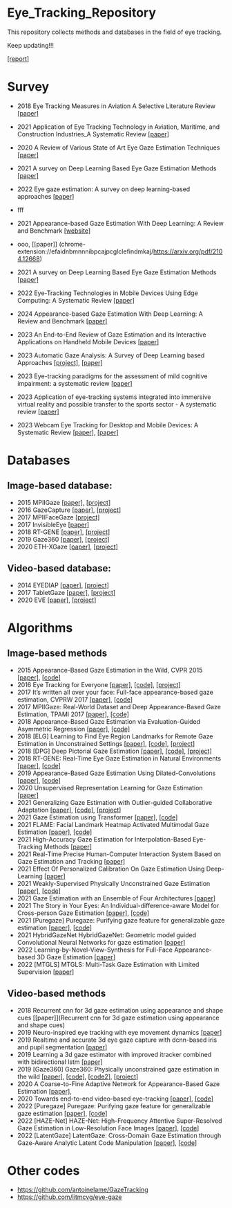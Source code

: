 # Eye_Tracking_Repository
This repository collects methods and databases in the field of eye tracking.

Keep updating!!!

[[report]](https://github.com/nz0001na/Eye_Tracking_Repository/blob/main/literature_review.pdf)

# Survey
* 2018	Eye Tracking Measures in Aviation A Selective Literature Review [[paper]](https://www.tandfonline.com/doi/full/10.1080/24721840.2018.1514978)
* 2021	Application of Eye Tracking Technology in Aviation, Maritime, and Construction Industries_A Systematic Review [[paper]](https://www.mdpi.com/1424-8220/21/13/4289)
* 2020	A Review of Various State of Art Eye Gaze Estimation Techniques [[paper]](https://link.springer.com/chapter/10.1007/978-981-15-1275-9_41?awc=26429_1695841396_6341dd51c3ff775c846f499409bd817d&utm_medium=affiliate&utm_source=awin&utm_campaign=CONR_BOOKS_ECOM_DE_PHSS_ALWYS_DEEPLINK&utm_content=textlink&utm_term=922583)
* 2021	A survey on Deep Learning Based Eye Gaze Estimation Methods [[paper]](https://www.researchgate.net/profile/Sangeetha_Skb/publication/354452039_A_survey_on_Deep_Learning_Based_Eye_Gaze_Estimation_Methods/links/62387239d1e27a083bc21993/A-survey-on-Deep-Learning-Based-Eye-Gaze-Estimation-Methods.pdf?_sg%5B0%5D=started_experiment_milestone&origin=journalDetail)
* 2022	Eye gaze estimation: A survey on deep learning-based approaches	 [[paper]](https://www.sciencedirect.com/science/article/abs/pii/S0957417422003347)
* fff
* 2021	Appearance-based Gaze Estimation With Deep Learning: A Review and Benchmark	[[website]](https://arxiv.org/pdf/2104.12668)
* ooo,	[[paper]]
(chrome-extension://efaidnbmnnnibpcajpcglclefindmkaj/https://arxiv.org/pdf/2104.12668)



* 2021	A survey on Deep Learning Based Eye Gaze Estimation Methods		[[paper]](chrome-extension://efaidnbmnnnibpcajpcglclefindmkaj/https://www.researchgate.net/profile/Sangeetha_Skb/publication/354452039_A_survey_on_Deep_Learning_Based_Eye_Gaze_Estimation_Methods/links/62387239d1e27a083bc21993/A-survey-on-Deep-Learning-Based-Eye-Gaze-Estimation-Methods.pdf?_sg%5B0%5D=started_experiment_milestone&origin=journalDetail)	
* 2022	Eye-Tracking Technologies in Mobile Devices Using Edge Computing: A Systematic Review		[[paper]](chrome-extension://efaidnbmnnnibpcajpcglclefindmkaj/https://www.researchgate.net/profile/Sangeetha_Skb/publication/354452039_A_survey_on_Deep_Learning_Based_Eye_Gaze_Estimation_Methods/links/62387239d1e27a083bc21993/A-survey-on-Deep-Learning-Based-Eye-Gaze-Estimation-Methods.pdf?_sg%5B0%5D=started_experiment_milestone&origin=journalDetail)
* 2024	Appearance-based Gaze Estimation With Deep Learning: A Review and Benchmark		[[paper]](chrome-extension://efaidnbmnnnibpcajpcglclefindmkaj/https://arxiv.org/pdf/2104.12668)		
* 2023	An End-to-End Review of Gaze Estimation and its Interactive Applications on Handheld Mobile Devices		[[paper]](chrome-extension://efaidnbmnnnibpcajpcglclefindmkaj/https://arxiv.org/pdf/2104.12668)		
* 2023	Automatic Gaze Analysis: A Survey of Deep Learning based Approaches	[[project]](chrome-extension://efaidnbmnnnibpcajpcglclefindmkaj/https://arxiv.org/pdf/2104.12668),	[[paper]](chrome-extension://efaidnbmnnnibpcajpcglclefindmkaj/https://arxiv.org/pdf/2104.12668)		
* 2023	Eye-tracking paradigms for the assessment of mild cognitive impairment: a systematic review		[[paper]](chrome-extension://efaidnbmnnnibpcajpcglclefindmkaj/https://arxiv.org/pdf/2104.12668)		
* 2023	Application of eye-tracking systems integrated into immersive virtual reality and possible transfer to the sports sector - A systematic review		[[paper]](chrome-extension://efaidnbmnnnibpcajpcglclefindmkaj/https://arxiv.org/pdf/2104.12668)
* 2023	Webcam Eye Tracking for Desktop and Mobile Devices: A Systematic Review		[[paper]](chrome-extension://efaidnbmnnnibpcajpcglclefindmkaj/https://arxiv.org/pdf/2104.12668),	[[paper]](chrome-extension://efaidnbmnnnibpcajpcglclefindmkaj/https://arxiv.org/pdf/2104.12668)






# Databases
## Image-based database:
* 2015	MPIIGaze		[[paper]](https://paperswithcode.com/paper/appearance-based-gaze-estimation-in-the-wild),	[[project]](https://paperswithcode.com/dataset/mpiigaze)
* 2016	GazeCapture		[[paper]](https://paperswithcode.com/paper/eye-tracking-for-everyone),	[[project]](https://paperswithcode.com/dataset/gazecapture)
* 2017	MPIIFaceGaze	[[project]](https://www.perceptualui.org/research/datasets/MPIIFaceGaze/)	
* 2017	InvisibleEye  [[paper]](https://dl.acm.org/doi/10.1145/3130971)		
* 2018	RT-GENE		[[paper]](https://paperswithcode.com/paper/rt-gene-real-time-eye-gaze-estimation-in),	[[project]](https://paperswithcode.com/dataset/rt-gene)
* 2019	Gaze360		[[paper]](https://paperswithcode.com/paper/gaze360-physically-unconstrained-gaze),	[[project]](https://paperswithcode.com/dataset/gaze360)
* 2020	ETH-XGaze		[[paper]](https://paperswithcode.com/paper/eth-xgaze-a-large-scale-dataset-for-gaze),	[[project]](https://paperswithcode.com/dataset/eth-xgaze)
## Video-based database:
* 2014	EYEDIAP		[[paper]](https://dl.acm.org/doi/10.1145/2578153.2578190),	[[project]](https://paperswithcode.com/dataset/eyediap)
* 2017	TabletGaze [[paper]](https://arxiv.org/abs/1508.01244), [[project]](https://sh.rice.edu/cognitive-engagement/tabletgaze/)
* 2020	EVE		[[paper]](https://paperswithcode.com/paper/towards-end-to-end-video-based-eye-tracking),	[[project]](https://paperswithcode.com/dataset/eve)



# Algorithms
## Image-based methods
* 2015  Appearance-Based Gaze Estimation in the Wild, CVPR 2015 [[paper]](https://openaccess.thecvf.com/content_cvpr_2015/html/Zhang_Appearance-Based_Gaze_Estimation_2015_CVPR_paper.html), [[code]](https://github.com/yihuacheng/Mnist)
* 2016 Eye Tracking for Everyone [[paper]](https://www.cv-foundation.org/openaccess/content_cvpr_2016/html/Krafka_Eye_Tracking_for_CVPR_2016_paper.html), [[code]](https://github.com/yihuacheng/Itracker), [[project]](https://gazecapture.csail.mit.edu/)
* 2017  It’s written all over your face: Full-face appearance-based gaze estimation, CVPRW 2017  [[paper]](https://openaccess.thecvf.com/content_cvpr_2017_workshops/w41/html/Bulling_Its_Written_All_CVPR_2017_paper.html?ref=https://githubhelp.com), [[code]](https://github.com/yihuacheng/Full-face)
* 2017  MPIIGaze: Real-World Dataset and Deep Appearance-Based Gaze Estimation, TPAMI 2017 [[paper]](https://ieeexplore.ieee.org/abstract/document/8122058), [[code]](https://github.com/yihuacheng/Gaze-Net)
* 2018  Appearance-Based Gaze Estimation via Evaluation-Guided Asymmetric Regression [[paper]](https://openaccess.thecvf.com/content_ECCV_2018/html/Yihua_Cheng_Appearance-Based_Gaze_Estimation_ECCV_2018_paper.html), [[code]](https://github.com/yihuacheng/ARE-GazeEstimation)
* 2018	[ELG]	Learning to Find Eye Region Landmarks for Remote Gaze Estimation in Unconstrained Settings	[[paper]](https://arxiv.org/abs/1805.04771), 	[[code]](https://github.com/swook/GazeML),	[[project]](https://ait.ethz.ch/projects/2018/landmarks-gaze/)
* 2018	[DPG]	Deep Pictorial Gaze Estimation	[[paper]](https://openaccess.thecvf.com/content_ECCV_2018/papers/Seonwook_Park_Deep_Pictorial_Gaze_ECCV_2018_paper.pdf),	[[code]](https://github.com/swook/GazeML),	[[project]](https://ait.ethz.ch/projects/2018/pictorial-gaze/)
* 2018  RT-GENE: Real-Time Eye Gaze Estimation in Natural Environments [[paper]](https://openaccess.thecvf.com/content_ECCV_2018/html/Tobias_Fischer_RT-GENE_Real-Time_Eye_ECCV_2018_paper.html), [[code]](https://github.com/yihuacheng/RT-Gene)
* 2019  Appearance-Based Gaze Estimation Using Dilated-Convolutions [[paper]](https://link.springer.com/chapter/10.1007/978-3-030-20876-9_20), [[code]](https://github.com/yihuacheng/Dilated-Net)
* 2020		Unsupervised Representation Learning for Gaze Estimation	[[paper]](https://openaccess.thecvf.com/content_CVPR_2020/html/Yu_Unsupervised_Representation_Learning_for_Gaze_Estimation_CVPR_2020_paper.html)
* 2021		Generalizing Gaze Estimation with Outlier-guided Collaborative Adaptation	[[paper]](https://openaccess.thecvf.com/content/ICCV2021/html/Liu_Generalizing_Gaze_Estimation_With_Outlier-Guided_Collaborative_Adaptation_ICCV_2021_paper.html),	[[code]](https://github.com/DreamtaleCore/PnP-GA),	[[project]](https://liuyunfei.net/publication/iccv2021_pnp-ga/)
* 2021		Gaze Estimation using Transformer	[[paper]](https://arxiv.org/abs/2105.14424),	[[code]](https://github.com/yihuacheng/GazeTR)	
* 2021		FLAME: Facial Landmark Heatmap Activated Multimodal Gaze Estimation	[[paper]](https://arxiv.org/abs/2110.04828),	[[code]](https://github.com/neelabhsinha/flame)	
* 2021		High-Accuracy Gaze Estimation for Interpolation-Based Eye-Tracking Methods	[[paper]](https://www.mdpi.com/2411-5150/5/3/41)	
* 2021		Real-Time Precise Human-Computer Interaction System Based on Gaze Estimation and Tracking	[[paper]](https://www.hindawi.com/journals/wcmc/2021/8213946/)
* 2021		Effect Of Personalized Calibration On Gaze Estimation Using Deep-Learning	 [[paper]](https://arxiv.org/abs/2109.12801)
* 2021		Weakly-Supervised Physically Unconstrained Gaze Estimation	[[paper]](https://arxiv.org/pdf/2105.09803.pdf),	[[code]](https://github.com/NVlabs/weakly-supervised-gaze)
* 2021		Gaze Estimation with an Ensemble of Four Architectures	[[paper]](https://arxiv.org/abs/2107.01980)
* 2021	The Story in Your Eyes: An Individual-difference-aware Model for Cross-person Gaze Estimation	[[paper]](https://arxiv.org/abs/2106.14183),	[[code]](https://github.com/bjj9/EVE_SCPT)	
* 2021	[Puregaze]	Puregaze: Purifying gaze feature for generalizable gaze estimation	[[paper]](https://arxiv.org/abs/2103.13173),	[[code]](https://github.com/yihuacheng/puregaze)	
* 2021	HybridGazeNet	HybridGazeNet: Geometric model guided Convolutional Neural Networks for gaze estimation	[[paper]](https://arxiv.org/abs/2111.11691)		
* 2022		Learning-by-Novel-View-Synthesis for Full-Face Appearance-based 3D Gaze Estimation	[[paper]](https://arxiv.org/abs/2201.07927)		
* 2022	[MTGLS]	MTGLS: Multi-Task Gaze Estimation with Limited Supervision	[[paper]](https://openaccess.thecvf.com/content/WACV2022/html/Ghosh_MTGLS_Multi-Task_Gaze_Estimation_With_Limited_Supervision_WACV_2022_paper.html)		


## Video-based methods

* 2018		Recurrent cnn for 3d gaze estimation using appearance and shape cues  [[paper]](Recurrent cnn for 3d gaze estimation using appearance and shape cues)		
* 2019		Neuro-inspired eye tracking with eye movement dynamics	[[paper]](https://openaccess.thecvf.com/content_CVPR_2019/html/Wang_Neuro-Inspired_Eye_Tracking_With_Eye_Movement_Dynamics_CVPR_2019_paper.html)
* 2019		Realtime and accurate 3d eye gaze capture with dcnn-based iris and pupil segmentation	[[paper]](https://ieeexplore.ieee.org/abstract/document/8818661)
* 2019		Learning a 3d gaze estimator with improved itracker combined with bidirectional lstm  [[paper]](https://ieeexplore.ieee.org/abstract/document/8784770)				
* 2019	[Gaze360]	Gaze360: Physically unconstrained gaze estimation in the wild	[[paper]](http://gaze360.csail.mit.edu/iccv2019_gaze360.pdf),	[[code]](https://github.com/Erkil1452/gaze360),	[[code2]](https://github.com/erkil1452/gaze360/tree/master/code),	[[project]](http://gaze360.csail.mit.edu/)
* 2020  A Coarse-to-Fine Adaptive Network for Appearance-Based Gaze Estimation [[paper]](https://ojs.aaai.org/index.php/AAAI/article/view/6636),
* 2020	Towards end-to-end video-based eye-tracking	[[paper]](https://arxiv.org/abs/2007.13120),	[[code]](https://github.com/swook/EVE)		
* 2022	[Puregaze]	Puregaze: Purifying gaze feature for generalizable gaze estimation	[[paper]](https://ojs.aaai.org/index.php/AAAI/article/view/19921),	[[code]](https://github.com/yihuacheng/PureGaze)	
* 2022	[HAZE-Net]	HAZE-Net: High-Frequency Attentive Super-Resolved Gaze Estimation in Low-Resolution Face Images	[[paper]](https://arxiv.org/abs/2209.10167),	[[code]](https://github.com/dbseorms16/haze_net)		
* 2022	[LatentGaze]	LatentGaze: Cross-Domain Gaze Estimation through Gaze-Aware Analytic Latent Code Manipulation	[[paper]](https://arxiv.org/abs/2209.10171),	[[code]](https://github.com/leeisack/latentgaze)		

# Other codes
* https://github.com/antoinelame/GazeTracking
* https://github.com/iitmcvg/eye-gaze

